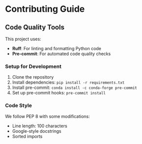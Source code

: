 # Contributing Guide

## Code Quality Tools

This project uses:

- **Ruff**: For linting and formatting Python code
- **Pre-commit**: For automated code quality checks

### Setup for Development

1. Clone the repository
2. Install dependencies: `pip install -r requirements.txt`
3. Install pre-commit: `conda install -c conda-forge pre-commit`
4. Set up pre-commit hooks: `pre-commit install`

### Code Style

We follow PEP 8 with some modifications:
- Line length: 100 characters
- Google-style docstrings
- Sorted imports
